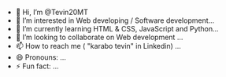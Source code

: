 - 👋 Hi, I’m @Tevin20MT
- 👀 I’m interested in Web developing / Software development...
- 🌱 I’m currently learning HTML & CSS, JavaScript and Python...
- 💞️ I’m looking to collaborate on Web development ...
- 📫 How to reach me ( "karabo tevin" in Linkedin) ...
- 😄 Pronouns: ...
- ⚡ Fun fact: ...

<!---
Tevin20MT/Tevin20MT is a ✨ special ✨ repository because its `README.md` (this file) appears on your GitHub profile.
You can click the Preview link to take a look at your changes.
--->
